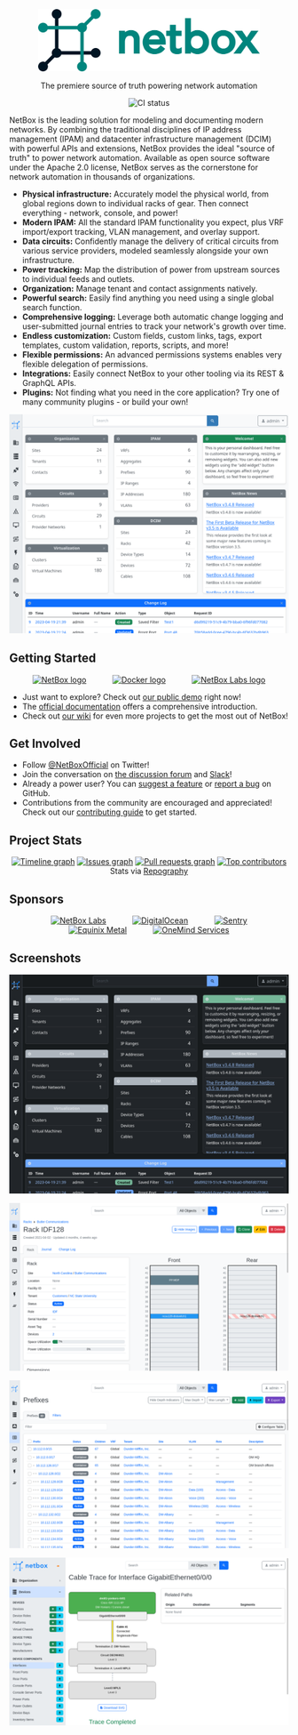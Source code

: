 <div align="center">
  <img src="https://raw.githubusercontent.com/netbox-community/netbox/develop/docs/netbox_logo.svg" width="400" alt="NetBox logo" />
  <p>The premiere source of truth powering network automation</p>
  <img src="https://github.com/netbox-community/netbox/workflows/CI/badge.svg?branch=master" alt="CI status" />
  <p></p>
</div>

NetBox is the leading solution for modeling and documenting modern networks. By
combining the traditional disciplines of IP address management (IPAM) and
datacenter infrastructure management (DCIM) with powerful APIs and extensions,
NetBox provides the ideal "source of truth" to power network automation.
Available as open source software under the Apache 2.0 license, NetBox serves
as the cornerstone for network automation in thousands of organizations.

* **Physical infrastructure:** Accurately model the physical world, from global regions down to individual racks of gear. Then connect everything - network, console, and power!
* **Modern IPAM:** All the standard IPAM functionality you expect, plus VRF import/export tracking, VLAN management, and overlay support.
* **Data circuits:** Confidently manage the delivery of critical circuits from various service providers, modeled seamlessly alongside your own infrastructure.
* **Power tracking:** Map the distribution of power from upstream sources to individual feeds and outlets.
* **Organization:** Manage tenant and contact assignments natively.
* **Powerful search:** Easily find anything you need using a single global search function.
* **Comprehensive logging:** Leverage both automatic change logging and user-submitted journal entries to track your network's growth over time.
* **Endless customization:** Custom fields, custom links, tags, export templates, custom validation, reports, scripts, and more!
* **Flexible permissions:** An advanced permissions systems enables very flexible delegation of permissions.
* **Integrations:** Easily connect NetBox to your other tooling via its REST & GraphQL APIs.
* **Plugins:** Not finding what you need in the core application? Try one of many community plugins - or build your own!

![Screenshot of NetBox UI](docs/media/screenshots/netbox-ui.png "NetBox UI")

## Getting Started

<div align="center">

  [![NetBox logo](https://raw.githubusercontent.com/wiki/netbox-community/netbox/images/deploy/deploy1.png)](https://github.com/netbox-community/netbox)
  &nbsp;&nbsp;&nbsp;&nbsp;&nbsp;&nbsp;&nbsp;&nbsp;&nbsp;&nbsp;
  [![Docker logo](https://raw.githubusercontent.com/wiki/netbox-community/netbox/images/deploy/deploy2.png)](https://github.com/netbox-community/netbox-docker)
  &nbsp;&nbsp;&nbsp;&nbsp;&nbsp;&nbsp;&nbsp;&nbsp;&nbsp;&nbsp;
  [![NetBox Labs logo](https://raw.githubusercontent.com/wiki/netbox-community/netbox/images/deploy/deploy3.png)](https://netboxlabs.com/netbox-cloud/)

</div>

* Just want to explore? Check out [our public demo](https://demo.netbox.dev/) right now!
* The [official documentation](https://docs.netbox.dev) offers a comprehensive introduction.
* Check out [our wiki](https://github.com/netbox-community/netbox/wiki/Community-Contributions) for even more projects to get the most out of NetBox!

## Get Involved

* Follow [@NetBoxOfficial](https://twitter.com/NetBoxOfficial) on Twitter!
* Join the conversation on [the discussion forum](https://github.com/netbox-community/netbox/discussions) and [Slack](https://netdev.chat/)!
* Already a power user? You can [suggest a feature](https://github.com/netbox-community/netbox/issues/new?assignees=&labels=type%3A+feature&template=feature_request.yaml) or [report a bug](https://github.com/netbox-community/netbox/issues/new?assignees=&labels=type%3A+bug&template=bug_report.yaml) on GitHub.
* Contributions from the community are encouraged and appreciated! Check out our [contributing guide](CONTRIBUTING.md) to get started.

## Project Stats

<div align="center">
  <a href="https://github.com/netbox-community/netbox/commits"><img src="https://images.repography.com/29023055/netbox-community/netbox/recent-activity/whQtEr_TGD9PhW1BPlhlEQ5jnrgQ0KJpm-LlGtpoGO0/3Kx_iWUSBRJ5-AI4QwJEJWrUDEz3KrX2lvh8aYE0WXY_timeline.svg" alt="Timeline graph"></a>
  <a href="https://github.com/netbox-community/netbox/issues"><img src="https://images.repography.com/29023055/netbox-community/netbox/recent-activity/whQtEr_TGD9PhW1BPlhlEQ5jnrgQ0KJpm-LlGtpoGO0/3Kx_iWUSBRJ5-AI4QwJEJWrUDEz3KrX2lvh8aYE0WXY_issues.svg" alt="Issues graph"></a>
  <a href="https://github.com/netbox-community/netbox/pulls"><img src="https://images.repography.com/29023055/netbox-community/netbox/recent-activity/whQtEr_TGD9PhW1BPlhlEQ5jnrgQ0KJpm-LlGtpoGO0/3Kx_iWUSBRJ5-AI4QwJEJWrUDEz3KrX2lvh8aYE0WXY_prs.svg" alt="Pull requests graph"></a>
  <a href="https://github.com/netbox-community/netbox/graphs/contributors"><img src="https://images.repography.com/29023055/netbox-community/netbox/recent-activity/whQtEr_TGD9PhW1BPlhlEQ5jnrgQ0KJpm-LlGtpoGO0/3Kx_iWUSBRJ5-AI4QwJEJWrUDEz3KrX2lvh8aYE0WXY_users.svg" alt="Top contributors"></a>
  <br />Stats via <a href="https://repography.com">Repography</a>
</div>

## Sponsors

<div align="center">

  [![NetBox Labs](https://raw.githubusercontent.com/wiki/netbox-community/netbox/images/sponsors/netbox_labs.png)](https://netboxlabs.com)
  &nbsp;&nbsp;&nbsp;&nbsp;&nbsp;&nbsp;&nbsp;&nbsp;&nbsp;&nbsp;
  [![DigitalOcean](https://raw.githubusercontent.com/wiki/netbox-community/netbox/images/sponsors/digitalocean.png)](https://try.digitalocean.com/developer-cloud)
  &nbsp;&nbsp;&nbsp;&nbsp;&nbsp;&nbsp;&nbsp;&nbsp;&nbsp;&nbsp;
  [![Sentry](https://raw.githubusercontent.com/wiki/netbox-community/netbox/images/sponsors/sentry.png)](https://sentry.io)
  <br />
  [![Equinix Metal](https://raw.githubusercontent.com/wiki/netbox-community/netbox/images/sponsors/equinix.png)](https://metal.equinix.com)
  &nbsp;&nbsp;&nbsp;&nbsp;&nbsp;&nbsp;&nbsp;&nbsp;&nbsp;&nbsp;
  [![OneMind Services](https://raw.githubusercontent.com/wiki/netbox-community/netbox/images/sponsors/onemind_services.png)](https://onemindservices.com)

</div>

## Screenshots

![Screenshot of main page (dark mode)](docs/media/screenshots/home-dark.png "Main page (dark mode)")

![Screenshot of rack elevation](docs/media/screenshots/rack.png "Rack elevation")

![Screenshot of prefixes hierarchy](docs/media/screenshots/prefixes-list.png "Prefixes hierarchy")

![Screenshot of cable trace](docs/media/screenshots/cable-trace.png "Cable tracing")
